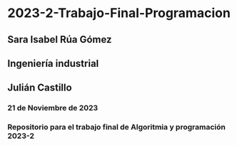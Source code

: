 # **2023-2-Trabajo-Final-Programacion**
## **Sara Isabel Rúa Gómez**
## **Ingeniería industrial**
## **Julián Castillo**
### **21 de Noviembre de 2023**
### **Repositorio para el trabajo final de Algoritmia y programación 2023-2**




